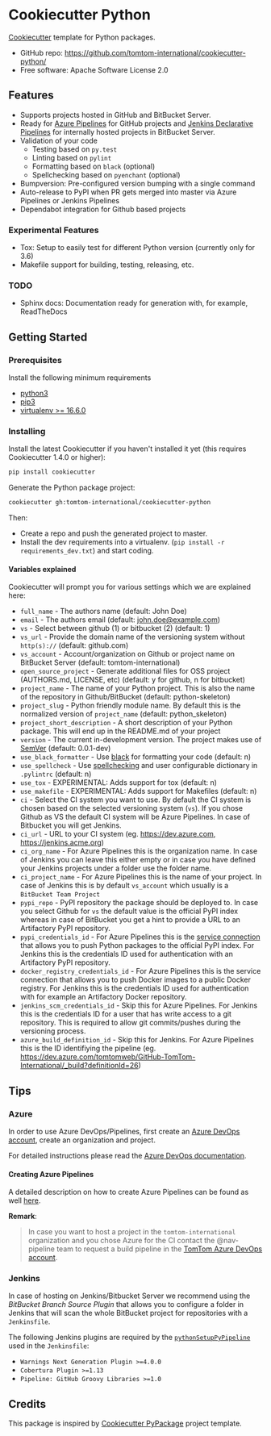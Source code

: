 # Cookiecutter Python

[Cookiecutter](https://github.com/audreyr/cookiecutter) template for Python packages.

* GitHub repo: https://github.com/tomtom-international/cookiecutter-python/
* Free software: Apache Software License 2.0

## Features

* Supports projects hosted in GitHub and BitBucket Server.
* Ready for [Azure Pipelines](https://docs.microsoft.com/en-us/azure/devops/pipelines/) for GitHub projects and [Jenkins Declarative Pipelines](https://jenkins.io/doc/book/pipeline/syntax/#declarative-pipeline) for internally hosted projects in BitBucket Server.
* Validation of your code
  * Testing based on `py.test`
  * Linting based on `pylint`
  * Formatting based on `black` (optional)
  * Spellchecking based on `pyenchant` (optional)
* Bumpversion: Pre-configured version bumping with a single command
* Auto-release to PyPI when PR gets merged into master via Azure Pipelines or Jenkins Pipelines
* Dependabot integration for Github based projects

### Experimental Features

* Tox: Setup to easily test for different Python version (currently only for 3.6)
* Makefile support for building, testing, releasing, etc.

### TODO

* Sphinx docs: Documentation ready for generation with, for example, ReadTheDocs

## Getting Started

### Prerequisites

Install the following minimum requirements

* [python3](https://www.python.org/downloads)
* [pip3](https://pip.pypa.io/en/stable/installing)
* [virtualenv >= 16.6.0](https://virtualenv.pypa.io/en/latest/installation/)

### Installing

Install the latest Cookiecutter if you haven't installed it yet (this requires Cookiecutter 1.4.0 or higher):

```bash
pip install cookiecutter
```

Generate the Python package project:

```bash
cookiecutter gh:tomtom-international/cookiecutter-python
```

Then:

* Create a repo and push the generated project to master.
* Install the dev requirements into a virtualenv. (``pip install -r requirements_dev.txt``) and start coding.

#### Variables explained

Cookiecutter will prompt you for various settings which we are explained here:

* `full_name` -  The authors name (default: John Doe)
* `email` - The authors email (default: john.doe@example.com)
* `vs` - Select between github (1) or bitbucket (2) (default: 1)
* `vs_url` - Provide the domain name of the versioning system without `http(s)://` (default: github.com)
* `vs_account` - Account/organization on Github or project name on BitBucket Server (default: tomtom-international)
* `open_source_project` - Generate additional files for OSS project (AUTHORS.md, LICENSE, etc) (default: y for github, n for bitbucket)
* `project_name` - The name of your Python project. This is also the name of the repository in Github/BitBucket (default: python-skeleton)
* `project_slug` -  Python friendly module name. By default this is the normalized version of `project_name` (default: python_skeleton)
* `project_short_description` -  A short description of your Python package. This will end up in the README.md of your project
* `version` - The current in-development version. The project makes use of [SemVer](https://semver.org) (default: 0.0.1-dev)
* `use_black_formatter` - Use [black](https://github.com/psf/black) for formatting your code (default: n)
* `use_spellcheck` - Use [spellchecking](https://github.com/rfk/pyenchant) and user configurable dictionary in `.pylintrc` (default: n)
* `use_tox` - EXPERIMENTAL: Adds support for tox (default: n)
* `use_makefile` - EXPERIMENTAL: Adds support for Makefiles (default: n)
* `ci` - Select the CI system you want to use. By default the CI system is chosen based on the selected versioning system (`vs`). If you chose Github as VS the default CI system will be Azure Pipelines.  In case of Bitbucket you will get Jenkins.
* `ci_url` - URL to your CI system (eg. https://dev.azure.com, https://jenkins.acme.org)
* `ci_org_name` - For Azure Pipelines this is the organization name. In case of Jenkins you can leave this either empty or in case you have defined your Jenkins projects under a folder use the folder name.
* `ci_project_name` - For Azure Pipelines this is the name of your project. In case of Jenkins this is by default `vs_account` which usually is a `BitBucket Team Project`
* `pypi_repo` - PyPI repository the package should be deployed to. In case you select Github for `vs` the default value is the official PyPI index whereas in case of BitBucket you get a hint to provide a URL to an Artifactory PyPI repository.
* `pypi_credentials_id` - For Azure Pipelines this is the [service connection](https://docs.microsoft.com/en-us/azure/devops/pipelines/library/service-endpoints?view=azure-devops&tabs=yaml) that allows you to push Python packages to the official PyPI index. For Jenkins this is the credentials ID used for authentication with an Artifactory PyPI repository.
* `docker_registry_credentials_id` - For Azure Pipelines this is the service connection that allows you to push Docker images to a public Docker registry. For Jenkins this is the credentials ID used for authentication with for example an Artifactory Docker repository.
* `jenkins_scm_credentials_id` -  Skip this for Azure Pipelines. For Jenkins this is the credentials ID for a user that has write access to a git repository. This is required to allow git commits/pushes during the versioning process.
* `azure_build_definition_id` - Skip this for Jenkins. For Azure Pipelines this is the ID identifiying the pipeline (eg. https://dev.azure.com/tomtomweb/GitHub-TomTom-International/_build?definitionId=26)

## Tips

### Azure

In order to use Azure DevOps/Pipelines, first create an [Azure DevOps account](https://azure.microsoft.com/en-us/services/devops), create an organization and project.

For detailed instructions please read the [Azure DevOps documentation](https://docs.microsoft.com/en-us/azure/devops/pipelines/get-started/overview?view=azure-devops).

#### Creating Azure Pipelines

A detailed description on how to create Azure Pipelines can be found as well [here](https://github.com/tomtom-international/azure-pipeline-templates/blob/master/README.md#creating-azure-pipelines).

**Remark**:
> In case you want to host a project in the `tomtom-international` organization and you chose Azure for the CI contact the @nav-pipeline team to request a build pipeline in the [TomTom Azure DevOps account](https://dev.azure.com/tomtomweb/GitHub-TomTom-International/_build).

### Jenkins

In case of hosting on Jenkins/Bitbucket Server we recommend using the *BitBucket Branch Source Plugin* that allows you to configure a folder in Jenkins that will scan the whole BitBucket project for repositories with a `Jenkinsfile`.

The following Jenkins plugins are required by the [`pythonSetupPyPipeline`](https://github.com/tomtom-international/jsl) used in the `Jenkinsfile`:

* `Warnings Next Generation Plugin >=4.0.0`
* `Cobertura Plugin >=1.13`
* `Pipeline: GitHub Groovy Libraries >=1.0`

## Credits

This package is inspired by [Cookiecutter PyPackage](https://github.com/audreyr/cookiecutter-pypackage/) project template.
